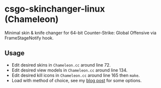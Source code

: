 # csgo-skinchanger-linux (Chameleon)

Minimal skin & knife changer for 64-bit Counter-Strike: Global Offensive via FrameStageNotify hook.

## Usage
* Edit desired skins in `Chameleon.cc` around line 72.
* Edit desired view models in `Chameleon.cc` around line 134.
* Edit desired kill icons in `Chameleon.cc` around line 165 then `make`.
* Load with method of choice, see my [blog post](https://aixxe.net/2016/09/shared-library-injection) for some options.